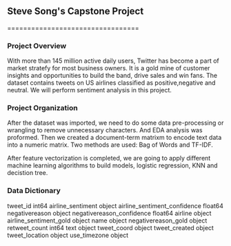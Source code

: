 ## Steve Song's  Capstone Project
=================================

### Project Overview  
With more than 145 million active daily users, Twitter has become
a part of market stratefy for most business owners. It is a gold
mine of customer insights and opportunities to build the band, drive
sales and win fans. The dataset contains tweets on US airlines 
classified as positive,negative and neutral. We will perform sentiment
analysis in this project. 


### Project Organization
After the dataset was imported, we need to do some data pre-processing
or wrangling to remove unnecessary characters. And EDA analysis was 
proformed. 
Then we created a document-term matrixm to encode text data into a 
numeric matrix. Two methods are used: Bag of Words and TF-IDF.

After feature vectorization is completed, we are going to apply 
different machine learning algorithms to build models, logistic 
regression, KNN and decistion tree. 

### Data Dictionary
   tweet_id  int64
   airline_sentiment object
   airline_sentiment_confidence float64
   negativereason object
   negativereason_confidence float64
   airline   object
   airline_sentiment_gold object
   name object
   negativereason_gold object
   retweet_count int64
   text object
   tweet_coord object
   tweet_created object
   tweet_location object
   use_timezone object
